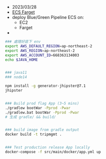 
- 2023/03/28
- [ECS Farget](https://catalog.us-east-1.prod.workshops.aws/workshops/4b59b9fb-48b6-461c-9377-907b2e33c9df/en-US/prerequisites/software)
- deploy Blue/Green Pipeline ECS on:
    - EC2
    - Farget
- 


```bash
### 處理好底下 env
export AWS_DEFAULT_REGION=ap-northeast-2
export AWS_REGION=ap-northeast-2
export AWS_ACCOUNT_ID=668363134003
echo $JAVA_HOME


### java11
### node14

npm install -g generator-jhipster@7.1
jhipster


### Build prod flag App (3~5 mins)
./gradlew bootWar -Pprod -Pwar
./gradlew.bat bootWar -Pprod -Pwar
# 生成 gradle/ && build/


### build image from gradle output
docker build -t tripmgmt .


### Test production release App locally
docker-compose -f src/main/docker/app.yml up

```
